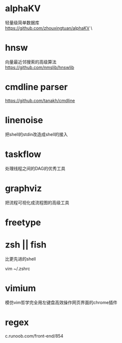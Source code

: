 # alphaKV
轻量级简单数据库 \
https://github.com/zhouxingtuan/alphaKV \

# hnsw 
向量最近邻搜索的高级算法 \
https://github.com/nmslib/hnswlib

# cmdline parser
https://github.com/tanakh/cmdline

# linenoise
把shell的stdin改造成shell的接入 

# taskflow
处理线程之间的DAG的优秀工具

# graphviz
把流程可视化成流程图的高级工具

# freetype

# zsh || fish
比更先进的shell

vim ~/.zshrc 
# vimium
模仿vim哲学完全用左键盘高效操作网页界面的chrome插件

# regex 
c.runoob.com/front-end/854